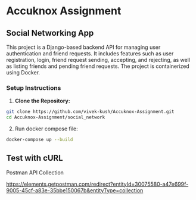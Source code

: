 
# Accuknox Assignment


## Social Networking App

This project is a Django-based backend API for managing user authentication and friend requests. It includes features such as user registration, login, friend request sending, accepting, and rejecting, as well as listing friends and pending friend requests. The project is containerized using Docker.

### Setup Instructions

1. **Clone the Repository:**

```bash
git clone https://github.com/vivek-kush/Accuknox-Assignment.git
cd Accuknox-Assignment/social_network
```

2. Run docker compose file:
    
```bash
docker-compose up --build
```

## Test with cURL

Postman API Collection 

https://elements.getpostman.com/redirect?entityId=30075580-a47e699f-9005-45cf-a83e-35bbe150067b&entityType=collection